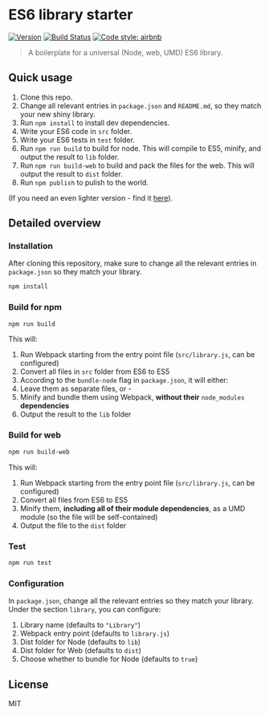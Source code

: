 ES6 library starter
===========

[![Version](http://img.shields.io/npm/v/es6-library-minimal.svg)](https://www.npmjs.org/package/es6-library-minimal)
[![Build Status](https://travis-ci.org/liady/es6-library-minimal.svg?branch=master)](https://travis-ci.org/liady/es6-library-minimal)
[![Code style: airbnb](https://img.shields.io/badge/code%20style-airbnb-blue.svg?style=flat)](https://github.com/airbnb/javascript)

> A boilerplate for a universal (Node, web, UMD) ES6 library.

## Quick usage
 1. Clone this repo.
 2. Change all relevant entries in `package.json` and `README.md`, so they match your new shiny library.
 3. Run `npm install` to install dev dependencies.
 4. Write your ES6 code in `src` folder.
 5. Write your ES6 tests in `test` folder.
 6. Run `npm run build` to build for node. This will compile to ES5, minify, and output the result to `lib` folder.
 7. Run `npm run build-web` to build and pack the files for the web. This will output the result to `dist` folder.
 8. Run `npm publish` to pulish to the world.
 
(If you need an even lighter version - find it [here](https://github.com/liady/es6-lib-starter-light)).

## Detailed overview

### Installation
After cloning this repository, make sure to change all the relevant entries in `package.json` so they match your library.
```sh
npm install
```

### Build for npm
```sh
npm run build
```
This will:
 1. Run Webpack starting from the entry point file (`src/library.js`, can be configured)
 2. Convert all files in `src` folder from ES6 to ES5
 3. According to the `bundle-node` flag in `package.json`, it will either:
   1. Leave them as separate files, or -
   2. Minify and bundle them using Webpack, **without their** `node_modules` **dependencies**
 4. Output the result to the `lib` folder

### Build for web
```sh
npm run build-web
```
This will:
 1. Run Webpack starting from the entry point file (`src/library.js`, can be configured)
 2. Convert all files from ES6 to ES5
 3. Minify them, **including all of their module dependencies**, as a UMD module (so the file will be self-contained)
 4. Output the file to the `dist` folder

### Test
```sh
npm run test
```

### Configuration
In `package.json`, change all the relevant entries so they match your library.<br/>
Under the section `library`, you can configure:
 1. Library name (defaults to `"Library"`)
 2. Webpack entry point (defaults to `library.js`)
 3. Dist folder for Node (defaults to `lib`)
 4. Dist folder for Web (defaults to `dist`)
 5. Choose whether to bundle for Node (defaults to `true`)

## License
MIT
